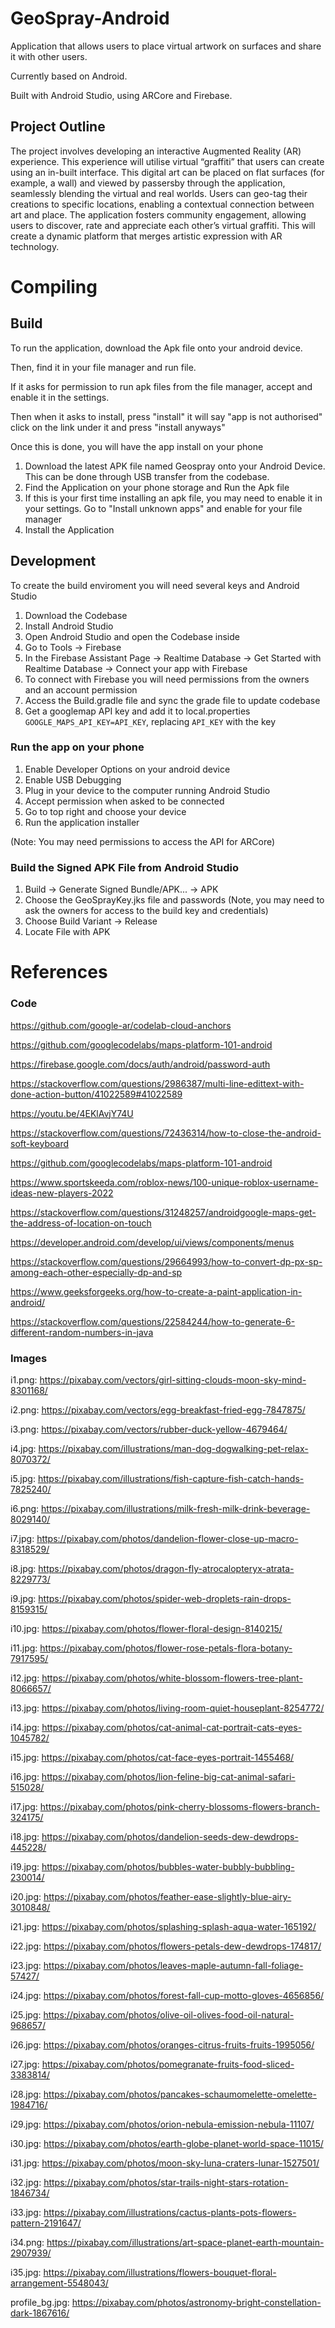 # GeoSpray-Android

Application that allows users to place virtual artwork on surfaces and share it with other users.

Currently based on Android.

Built with Android Studio, using ARCore and Firebase.

## Project Outline
The project involves developing an interactive Augmented Reality (AR) experience. This experience will utilise virtual “graffiti” that users can create using an in-built interface. This digital art can be placed on flat surfaces (for example, a wall) and viewed by passersby through the application, seamlessly blending the virtual and real worlds. Users can geo-tag their creations to specific locations, enabling a contextual connection between art and place. The application fosters community engagement, allowing users to discover, rate and appreciate each other’s virtual graffiti. This will create a dynamic platform that merges artistic expression with AR technology. 

# Compiling

## Build
To run the application, download the Apk file onto your android device.

Then, find it in your file manager and run file.

If it asks for permission to run apk files from the file manager, accept and enable it in the settings.

Then when it asks to install, press "install"
it will say "app is not authorised" click on the link under it and press "install anyways"

Once this is done, you will have the app install on your phone

1) Download the latest APK file named Geospray onto your Android Device. This can be done through USB transfer from the codebase.
2) Find the Application on your phone storage and Run the Apk file
3) If this is your first time installing an apk file, you may need to enable it in your settings. Go to "Install unknown apps" and enable for your file manager
4) Install the Application

## Development
To create the build enviroment you will need several keys and Android Studio

1) Download the Codebase
2) Install Android Studio
3) Open Android Studio and open the Codebase inside
4) Go to Tools -> Firebase
5) In the Firebase Assistant Page -> Realtime Database -> Get Started with Realtime Database -> Connect your app with Firebase
6) To connect with Firebase you will need permissions from the owners and an account permission
7) Access the Build.gradle file and sync the grade file to update codebase
8) Get a googlemap API key and add it to local.properties ```GOOGLE_MAPS_API_KEY=API_KEY```, replacing ```API_KEY``` with the key

### Run the app on your phone
1) Enable Developer Options on your android device
2) Enable USB Debugging
3) Plug in your device to the computer running Android Studio
4) Accept permission when asked to be connected
5) Go to top right and choose your device
6) Run the application installer

(Note: You may need permissions to access the API for ARCore)

### Build the Signed APK File from Android Studio
1) Build -> Generate Signed Bundle/APK... -> APK
2) Choose the GeoSprayKey.jks file and passwords (Note, you may need to ask the owners for access to the build key and credentials)
3) Choose Build Variant -> Release
4) Locate File with APK

# References
### Code
https://github.com/google-ar/codelab-cloud-anchors

https://github.com/googlecodelabs/maps-platform-101-android

https://firebase.google.com/docs/auth/android/password-auth

https://stackoverflow.com/questions/2986387/multi-line-edittext-with-done-action-button/41022589#41022589

https://youtu.be/4EKlAvjY74U

https://stackoverflow.com/questions/72436314/how-to-close-the-android-soft-keyboard

https://github.com/googlecodelabs/maps-platform-101-android

https://www.sportskeeda.com/roblox-news/100-unique-roblox-username-ideas-new-players-2022

https://stackoverflow.com/questions/31248257/androidgoogle-maps-get-the-address-of-location-on-touch

https://developer.android.com/develop/ui/views/components/menus

https://stackoverflow.com/questions/29664993/how-to-convert-dp-px-sp-among-each-other-especially-dp-and-sp

https://www.geeksforgeeks.org/how-to-create-a-paint-application-in-android/

https://stackoverflow.com/questions/22584244/how-to-generate-6-different-random-numbers-in-java

### Images
i1.png: https://pixabay.com/vectors/girl-sitting-clouds-moon-sky-mind-8301168/

i2.png: https://pixabay.com/vectors/egg-breakfast-fried-egg-7847875/

i3.png: https://pixabay.com/vectors/rubber-duck-yellow-4679464/

i4.jpg: https://pixabay.com/illustrations/man-dog-dogwalking-pet-relax-8070372/

i5.jpg: https://pixabay.com/illustrations/fish-capture-fish-catch-hands-7825240/

i6.png: https://pixabay.com/illustrations/milk-fresh-milk-drink-beverage-8029140/

i7.jpg: https://pixabay.com/photos/dandelion-flower-close-up-macro-8318529/

i8.jpg: https://pixabay.com/photos/dragon-fly-atrocalopteryx-atrata-8229773/

i9.jpg: https://pixabay.com/photos/spider-web-droplets-rain-drops-8159315/

i10.jpg: https://pixabay.com/photos/flower-floral-design-8140215/

i11.jpg: https://pixabay.com/photos/flower-rose-petals-flora-botany-7917595/

i12.jpg: https://pixabay.com/photos/white-blossom-flowers-tree-plant-8066657/

i13.jpg: https://pixabay.com/photos/living-room-quiet-houseplant-8254772/

i14.jpg: https://pixabay.com/photos/cat-animal-cat-portrait-cats-eyes-1045782/

i15.jpg: https://pixabay.com/photos/cat-face-eyes-portrait-1455468/

i16.jpg: https://pixabay.com/photos/lion-feline-big-cat-animal-safari-515028/

i17.jpg: https://pixabay.com/photos/pink-cherry-blossoms-flowers-branch-324175/

i18.jpg: https://pixabay.com/photos/dandelion-seeds-dew-dewdrops-445228/

i19.jpg: https://pixabay.com/photos/bubbles-water-bubbly-bubbling-230014/

i20.jpg: https://pixabay.com/photos/feather-ease-slightly-blue-airy-3010848/

i21.jpg: https://pixabay.com/photos/splashing-splash-aqua-water-165192/

i22.jpg: https://pixabay.com/photos/flowers-petals-dew-dewdrops-174817/

i23.jpg: https://pixabay.com/photos/leaves-maple-autumn-fall-foliage-57427/

i24.jpg: https://pixabay.com/photos/forest-fall-cup-motto-gloves-4656856/

i25.jpg: https://pixabay.com/photos/olive-oil-olives-food-oil-natural-968657/

i26.jpg: https://pixabay.com/photos/oranges-citrus-fruits-fruits-1995056/

i27.jpg: https://pixabay.com/photos/pomegranate-fruits-food-sliced-3383814/

i28.jpg: https://pixabay.com/photos/pancakes-schaumomelette-omelette-1984716/

i29.jpg: https://pixabay.com/photos/orion-nebula-emission-nebula-11107/

i30.jpg: https://pixabay.com/photos/earth-globe-planet-world-space-11015/

i31.jpg: https://pixabay.com/photos/moon-sky-luna-craters-lunar-1527501/

i32.jpg: https://pixabay.com/photos/star-trails-night-stars-rotation-1846734/

i33.jpg: https://pixabay.com/illustrations/cactus-plants-pots-flowers-pattern-2191647/

i34.png: https://pixabay.com/illustrations/art-space-planet-earth-mountain-2907939/

i35.jpg: https://pixabay.com/illustrations/flowers-bouquet-floral-arrangement-5548043/

profile_bg.jpg: https://pixabay.com/photos/astronomy-bright-constellation-dark-1867616/

